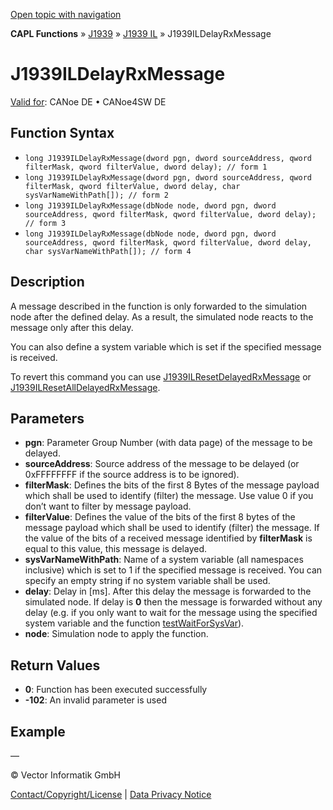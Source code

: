 [Open topic with navigation](../../../../../../CANoeDEFamily.htm#Topics/CAPLFunctions/J1939/J1939InteractionLayer/Functions/CAPLfunctionJ1939ILDelayRxMessage.md)

**CAPL Functions** » [J1939](../../CAPLfunctionsJ1939StartPage.md) » [J1939 IL](../CAPLfunctionsJ1939ILOverview.md) » J1939ILDelayRxMessage

# J1939ILDelayRxMessage

[Valid for](../../../../Shared/FeatureAvailability.md): CANoe DE • CANoe4SW DE

## Function Syntax

- `long J1939ILDelayRxMessage(dword pgn, dword sourceAddress, qword filterMask, qword filterValue, dword delay); // form 1`
- `long J1939ILDelayRxMessage(dword pgn, dword sourceAddress, qword filterMask, qword filterValue, dword delay, char sysVarNameWithPath[]); // form 2`
- `long J1939ILDelayRxMessage(dbNode node, dword pgn, dword sourceAddress, qword filterMask, qword filterValue, dword delay); // form 3`
- `long J1939ILDelayRxMessage(dbNode node, dword pgn, dword sourceAddress, qword filterMask, qword filterValue, dword delay, char sysVarNameWithPath[]); // form 4`

## Description

A message described in the function is only forwarded to the simulation node after the defined delay. As a result, the simulated node reacts to the message only after this delay.

You can also define a system variable which is set if the specified message is received.

To revert this command you can use [J1939ILResetDelayedRxMessage](CAPLfunctionJ1939ILResetDelayedRxMessage.md) or [J1939ILResetAllDelayedRxMessage](CAPLfunctionJ1939ILResetAllDelayedRxMessage.md).

## Parameters

- **pgn**: Parameter Group Number (with data page) of the message to be delayed.
- **sourceAddress**: Source address of the message to be delayed (or 0xFFFFFFFF if the source address is to be ignored).
- **filterMask**: Defines the bits of the first 8 Bytes of the message payload which shall be used to identify (filter) the message. Use value 0 if you don’t want to filter by message payload.
- **filterValue**: Defines the value of the bits of the first 8 bytes of the message payload which shall be used to identify (filter) the message. If the value of the bits of a received message identified by **filterMask** is equal to this value, this message is delayed.
- **sysVarNameWithPath**: Name of a system variable (all namespaces inclusive) which is set to 1 if the specified message is received. You can specify an empty string if no system variable shall be used.
- **delay**: Delay in [ms]. After this delay the message is forwarded to the simulated node. If delay is **0** then the message is forwarded without any delay (e.g. if you only want to wait for the message using the specified system variable and the function [testWaitForSysVar](../../../Test/Functions/CAPLfunctionTestWaitForSysVar.md)).
- **node**: Simulation node to apply the function.

## Return Values

- **0**: Function has been executed successfully
- **-102**: An invalid parameter is used

## Example

—

© Vector Informatik GmbH

[Contact/Copyright/License](../../../../Shared/ContactCopyrightLicense.md) | [Data Privacy Notice](https://www.vector.com/int/en/company/get-info/privacy-policy/)